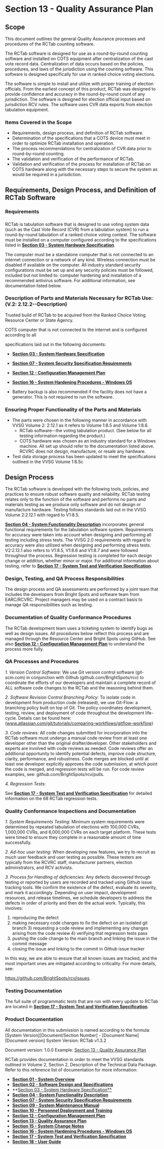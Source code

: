 # Section 13 - Quality Assurance Plan

## Scope

This document outlines the general Quality Assurance processes and procedures of the RCTab counting software.

The RCTab software is designed for use as a round-by-round counting software and installed on COTS equipment after centralization of the cast vote record data. Centralization of data occurs based on the policies, procedures, and laws of the jurisdiction using the counting software. This software is designed specifically for use in ranked choice voting elections.

The software is simple to install and utilize with proper training of election officials. From the earliest concept of this product, RCTab was designed to provide confidence and accuracy in the round-by-round count of any jurisdiction. The software is designed for election official input based on jurisdiction RCV rules. The software uses CVR data exports from election tabulation equipment.

### Items Covered in the Scope

- Requirements, design process, and definition of RCTab software.
- Determination of the specifications that a COTS device must meet in order to optimize RCTab installation and operation.
- The process recommendations for centralization of CVR data prior to round-by-round counting.
- The validation and verification of the performance of RCTab.
- Validation and verification of the process for installation of RCTab on COTS hardware along with the necessary steps to secure the system as would be required in a jurisdiction.

## Requirements, Design Process, and Definition of RCTab Software

### Requirements

###

RCTab is tabulation software that is designed to use voting system data (such as the Cast Vote Record (CVR) from a tabulation system) to run a round-by-round tabulation of a ranked choice voting contest. The software must be installed on a computer configured according to the specifications listed in [**Section 03 - System Hardware Specification**](system_hardware_specification.md).

The computer must be a standalone computer that is not connected to an internet connection or a network of any kind. Wireless connection must be disabled if available on the computer. All industry standard security configurations must be set up and any security policies must be followed, included but not limited to: computer hardening and installation of a recommended antivirus software. For additional information, see documentation listed below.

### Description of Parts and Materials Necessary for RCTab Use: (V.2: 2.12.2--Description)

Trusted build of RCTab to be acquired from the Ranked Choice Voting Resource Center or State Agency.

COTS computer that is not connected to the internet and is configured according to all

specifications laid out in the following documents:

- [**Section 03 - System Hardware Specification**](system_hardware_specification.md)
- [**Section 07 - System Security Specification Requirements**](system_security_specification_requirements.md)
- [**Section 12 - Configuration Management Plan**](configuration_management_plan.md)
- [**Section 16 - System Hardening Procedures - Windows OS**](system_hardening_procedures_-_windows_os.md)

- Battery backup is also recommended if the facility does not have a generator. This is not required to run the software.

### Ensuring Proper Functionality of the Parts and Materials

- The parts were chosen in the following manner in accordance with VVSG Volume 2: 2:12.1 as it refers to Volume 1:8.5 and Volume 1:8.6.
    * RCTab software--the voting tabulation product. (See below for all testing information regarding the product.)
    * COTS hardware was chosen as an industry standard for a Windows machine. All set up should refer to the documentation listed above. RCVRC does not design, manufacture, or resale any hardware.
- Test data storage process has been updated to meet the specifications outlined in the VVSG Volume 1:8.5c

## Design Process

The RCTab software is developed with the following tools, policies, and practices to ensure robust software quality and reliability. RCTab testing relates only to the function of the software and performs no parts and materials testing as we produce only software and do not design or manufacture hardware. Testing follows standards laid out in the VVSG Volume 2:2.12.1 with regard to V1:8.5.

[**Section 04 - System Functionality Description**](system_functionality_description.md) incorporates general functional requirements for the tabulation software system. Requirements for accuracy were taken into account when designing and performing all testing including stress tests. The VVSG 2.0 requirements with regard to accuracy were also utilized when designing and performing stress tests. V2:2.12.1 also refers to V1:8.5, V1:8.6 and V1:8.7 and were followed throughout the process. Regression testing is completed for each design change or addition, whether minor or major. For additional information about testing, refer to [**Section 17 - System Test and Verification Specification**](system_test_and_verification_specification.md).

### Design, Testing, and QA Process Responsibilities

The design process and QA assessments are performed by a joint team that includes the developers from Bright Spots and software team from EARC/RCVRC. Project managers may be used on a contract basis to manage QA responsibilities such as testing.

### Documentation of Quality Conformance Procedures

The RCTab development team uses a ticketing system to identify bugs as well as design issues. All procedures below reflect this process and are managed through the Resource Center and Bright Spots using GitHub. See also [**Section 12 - Configuration Management Plan**](configuration_management_plan.md) to understand the process more fully.

### QA Processes and Procedures

*1. Version Control Software:*
We use Git version control software (git-scm.com) in conjunction with Github (github.com/BrightSpots/rcv) to coordinate the efforts of our developers and maintain a complete record of ALL software code changes to the RCTab and the reasoning behind them.

*2. Software Revision Control Branching Policy:*
To isolate code in development from production code (released), we use Git-Flow: a branching policy built on top of Git. The policy coordinates development, testing, review, and deployment of code throughout the development life-cycle. Details can be found here: (www.atlassian.com/git/tutorials/comparing-workflows/gitflow-workflow)

*3. Code reviews:*
All code changes submitted for incorporation into the RCTab software must undergo a manual code review from at least one developer other than the original drafter/developer. Other stakeholders and experts are involved with code reviews as needed. Code reviews offer an additional opportunity to identify potential defects, improve code structure, clarity, performance, and robustness. Code merges are blocked until at least one developer explicitly approves the code submission, at which point the code is merged, and regression tests will be run. For code review examples, see: github.com/BrightSpots/rcv/pulls.

*4. Regression Tests:*

See [**Section 17 - System Test and Verification Specification**](system_test_and_verification_specification.md) for detailed information on the 68 RCTab regression tests.

### Quality Conformance Inspections and Documentation

*1. System Requirements Testing:*
Minimum system requirements were determined by repeated tabulation of elections with 100,000 CVRs, 1,000,000 CVRs, and 6,000,000 CVRs on each target platform. These tests were timed to ensure they complete in a reasonable amount of time successfully.

*2. Ad-hoc user testing:*
When developing new features, we try to recruit as much user feedback and user testing as possible. These testers are typically from the RCVRC staff, manufacturer partners, election administrators, and RCV activists.

*3. Process for Handling of deficiencies:*
Any defects discovered through testing or reported by users are recorded and tracked using Github issue tracking tools. We confirm the existence of the defect, evaluate its severity, and mark it accordingly. Depending on user impact, development resources, and release timelines, we schedule developers to address the defects in order of priority and then do the actual work. Typically, this involves:

1. reproducing the defect
1. making necessary code changes to fix the defect on an isolated git branch 3\) requesting a code review and implementing any changes arising from the code review 4\) verifying that regression tests pass
1. pushing the code change to the main branch and linking the issue in the commit message
1. closing the issue and linking to the commit in Github issue tracker

In this way, we are able to ensure that all known issues are tracked, and the most important ones are mitigated according to criticality. For more details, see:

https://github.com/BrightSpots/rcv/issues.

### Testing Documentation

The full suite of programmatic tests that are run with every update to RCTab are located in [**Section 17 - System Test and Verification Specification**](system_test_and_verification_specification.md).

### Product Documentation

All documentation in this submission is named according to the formula:
\[System Version\]\[Document/Section Number\] - \[Document Name\] \[Document version\]
System Version: RCTab v1.3.2

Document version: 1.0.0
Example: [Section 13 - Quality Assurance Plan](quality_assurance_plan.md)

RCTab provides documentation in order to meet the VVSG standards outlined in Volume 2, Section 2, Description of the Technical Data Package. Refer to this reference list of documentation for more information:

- [**Section 01 - System Overview**](system_overview.md)
- [**Section 02 - Software Design and Specifications**](software_design_and_specifications.md)
- **[Section 03 - System Hardware Specification**](system_hardware_specification.md)
- [**Section 04 - System Functionality Description**](system_functionality_description.md)
- [**Section 07 - System Security Specification Requirements**](system_security_specification_requirements.md)
- [**Section 09 - System Maintenance Manual** ](system_maintenance_manual.md)
- [**Section 10 - Personnel Deployment and Training**](personnel_deployment_and_training.md)
- [**Section 12 - Configuration Management Plan**](configuration_management_plan.md)
- [**Section 13 - Quality Assurance Plan**](quality_assurance_plan.md)
- [**Section 15 - System Change Notes**](system_change_notes.md)
- [**Section 16 - System Hardening Procedures - Windows OS**](system_hardening_procedures_-_windows_os.md)
- [**Section 17 - System Test and Verification Specification**](system_test_and_verification_specification.md)
- [**Section 18 - User Guide**](user_guide.md)
